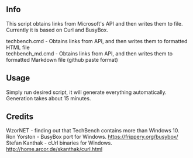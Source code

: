 Info
----
This script obtains links from Microsoft's API and then writes them to file.</br>
Currently it is based on Curl and BusyBox.

techbench.cmd - Obtains links from API, and then writes them to formatted HTML file</br>
techbench_md.cmd - Obtains links from API, and then writes them to formatted Markdown file (github paste format)

Usage
-----
Simply run desired script, it will generate everything automatically.</br>
Generation takes about 15 minutes.

Credits
-------
WzorNET - finding out that TechBench contains more than Windows 10.</br>
Ron Yorston - BusyBox port for Windows. https://frippery.org/busybox/</br>
Stefan Kanthak - cUrl binaries for Windows. http://home.arcor.de/skanthak/curl.html

